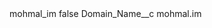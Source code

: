 <?xml version="1.0" encoding="UTF-8"?>
<CustomMetadata xmlns="http://soap.sforce.com/2006/04/metadata" xmlns:xsi="http://www.w3.org/2001/XMLSchema-instance" xmlns:xsd="http://www.w3.org/2001/XMLSchema">
    <label>mohmal_im</label>
    <protected>false</protected>
    <values>
        <field>Domain_Name__c</field>
        <value xsi:type="xsd:string">mohmal.im</value>
    </values>
</CustomMetadata>
